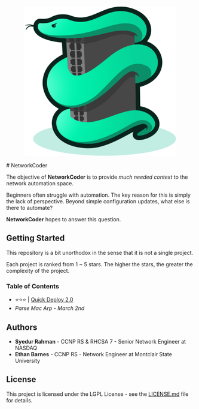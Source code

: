 <p align="center"><img src="images/logo.png" alt="NetworkCoderIcon" /></p>
# NetworkCoder

The objective of **NetworkCoder** is to provide *much needed context* to the network automation space.

Beginners often struggle with automation. The key reason for this is simply the lack of perspective. Beyond simple configuration updates, what else is there to automate?

**NetworkCoder** hopes to answer this question.

## Getting Started

This repository is a bit unorthodox in the sense that it is not a single project.

Each project is ranked from 1 ~ 5 stars. The higher the stars, the greater the complexity of the project.

### Table of Contents

* :star::star::star: | [Quick Deploy 2.0](projects/quick_deploy/)
* *Parse Mac Arp - March 2nd*

## Authors

* **Syedur Rahman** - CCNP RS & RHCSA 7 - Senior Network Engineer at NASDAQ
* **Ethan Barnes** - CCNP RS - Network Engineer at Montclair State University

## License

This project is licensed under the LGPL License - see the [LICENSE.md](LICENSE.md) file for details.
